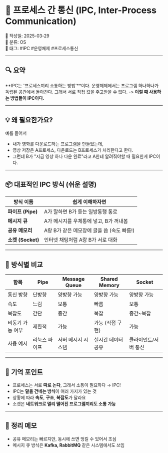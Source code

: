 # 📘 프로세스 간 통신 (IPC, Inter-Process Communication)

📅 작성일: 2025-03-29  
📂 분류: OS  
🔖 태그: #IPC #운영체제 #프로세스통신

---

## 🔍 요약

**IPC는 '프로세스끼리 소통하는 방법'**이다.
운영체제에서는 프로그램 하나하나가 독립된 공간에서 돌아간다.
그래서 서로 직접 값을 주고받을 수 없다.
-> **이럴 때 사용하는 방법들이 IPC이다.**

---

## 💡 왜 필요한가요?

예를 들어서

- 내가 영화를 다운로드하는 프로그램을 만들었는데,
- 영상 저장은 A프로세스, 다운로드는 B프로세스가 처리한다고 한다.
- 그런데 B가 "지금 영상 하나 다운 완료"라고 A한테 알려줘야할 때 필요한게 IPC이다.

---

## 📦 대표적인 IPC 방식 (쉬운 설명)

| 방식 이름      | 쉽게 이해하자면 |
|---------------|---------------|
| **파이프 (Pipe)** | A가 말하면 B가 듣는 일방통행 통로 |
| **메시지 큐**     | A가 메시지를 우체통에 넣고, B가 꺼내봄 |
| **공유 메모리**   | A랑 B가 같은 메모장에 글을 씀 (속도 빠름!) |
| **소켓 (Socket)** | 인터넷 채팅처럼 A랑 B가 서로 대화 |

---

## 📘 방식별 비교

| 항목             | Pipe       | Message Queue | Shared Memory | Socket      |
|------------------|------------|----------------|----------------|--------------|
| 통신 방향        | 단방향      | 양방향 가능     | 양방향 가능     | 양방향 가능   |
| 속도             | 느림        | 보통           | 빠름           | 보통         |
| 복잡도           | 간단        | 중간           | 복잡            | 중간~복잡     |
| 비동기 가능 여부 | 제한적      | 가능           | 가능 (직접 구현) | 가능         |
| 사용 예시        | 리눅스 파이프 | 서버 메시지 시스템 | 실시간 데이터 공유 | 클라이언트/서버 통신 |

---

## 🧠 기억 포인트

- 프로세스는 서로 **따로 논다**, 그래서 소통이 필요하다 → IPC!
- IPC는 **말을 건네는 방식**이 여러 가지가 있는 것
- 상황에 따라 **속도**, **구조**, **복잡도**가 달라요
- 소켓은 **네트워크로 멀리 떨어진 프로그램끼리도 소통 가능**

---

## 📝 정리 메모

- 공유 메모리는 빠르지만, 동시에 쓰면 엉킬 수 있어서 조심
- 메시지 큐 방식은 **Kafka, RabbitMQ** 같은 시스템에서도 쓰임

